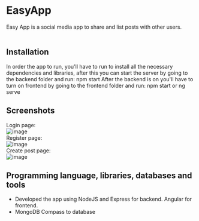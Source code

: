 # EasyApp

Easy App is a social media app to share and list posts with other users.
<br>
<br>

## Installation
In order the app to run, you'll have to run <npm install> to install all the necessary dependencies and libraries, after this you can start the server by going to the backend folder and run: npm start
After the backend is on you'll have to turn on frontend by going to the frontend folder and run: npm start or ng serve
  
## Screenshots
Login page:
  <br>
![image](https://github.com/sergiodominguezt/EasyApp/assets/94560886/a885ae66-9661-4e1d-9deb-a7ac0b0ee99e)
    <br>
Register page:
  <br>
![image](https://github.com/sergiodominguezt/EasyApp/assets/94560886/98182e13-f24e-4629-9af8-9aba32487872)
    <br>
Create post page:
   <br>
![image](https://github.com/sergiodominguezt/EasyApp/assets/94560886/0a4b6ad1-a24f-460d-9e18-e743c332b6e3)
  
## Programming language, libraries, databases and tools
  
  - Developed the app using NodeJS and Express for backend. Angular for frontend.
  - MongoDB Compass to database

  
